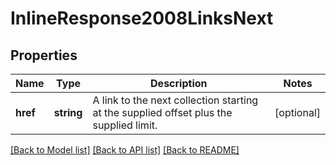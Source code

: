 # InlineResponse2008LinksNext

## Properties
Name | Type | Description | Notes
------------ | ------------- | ------------- | -------------
**href** | **string** | A link to the next collection starting at the supplied offset plus the supplied limit. | [optional] 

[[Back to Model list]](../README.md#documentation-for-models) [[Back to API list]](../README.md#documentation-for-api-endpoints) [[Back to README]](../README.md)


